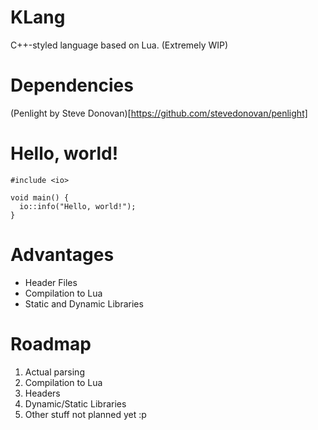 # KLang
  C++-styled language based on Lua. (Extremely WIP)

# Dependencies

  (Penlight by Steve Donovan)[https://github.com/stevedonovan/penlight]

# Hello, world!

  ```
  #include <io>
  
  void main() {
    io::info("Hello, world!");
  }
  ```

# Advantages

  - Header Files
  - Compilation to Lua
  - Static and Dynamic Libraries

# Roadmap

  1. Actual parsing
  2. Compilation to Lua
  3. Headers
  4. Dynamic/Static Libraries
  5. Other stuff not planned yet :p

